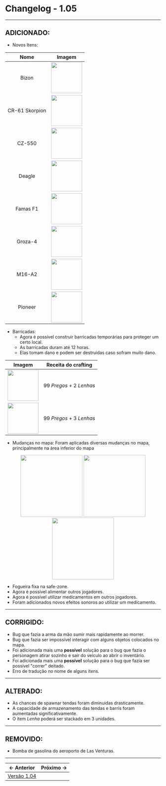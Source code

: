 # Changelog - 1.05

---

## **ADICIONADO**:
- Novos Itens:

| Nome | Imagem |
| :--: | :--: |
| Bizon | <img src="https://user-images.githubusercontent.com/89032856/169622502-553a1053-d77e-4913-a96e-8d931dbfc264.png" height=100/> |
| CR-61 Skorpion | <img src="https://user-images.githubusercontent.com/89032856/169622532-3055a343-5c30-4c9d-920b-5841fc0a32a9.png" height=100/> |
| CZ-550 | <img src="https://user-images.githubusercontent.com/89032856/169622582-024f753f-2a64-4ebd-b298-669385b7592d.png" height=100/> |
| Deagle | <img src="https://user-images.githubusercontent.com/89032856/169622616-e4cb78b2-89ce-4305-924f-540f96b39b1e.png" height=100/> |
| Famas F1 | <img src="https://user-images.githubusercontent.com/89032856/169622641-f60dae87-c09c-489e-87ed-f4375a339a1b.png" height=100/> |
| Groza-4 | <img src="https://user-images.githubusercontent.com/89032856/169622674-e2631e89-9dfc-4511-8a04-ec0869ed7c09.png" height=100/> |
| M16-A2 | <img src="https://user-images.githubusercontent.com/89032856/169622689-6df85897-6956-4b6c-afba-e3909a902c37.png" height=100/> |
| Pioneer | <img src="https://user-images.githubusercontent.com/89032856/169622717-5fe1a574-86b4-439f-9842-bfdb0c595b06.png" height=100/> |



- Barricadas: 
  - Agora é possível construir barricadas temporárias para proteger um certo local.
  - As barricadas duram até 12 horas.
  - Elas tomam dano e podem ser destruidas caso sofram muito dano.

| Imagem | Receita do crafting |
| :--: | :--: |
| <img src="https://user-images.githubusercontent.com/89032856/169623907-5cd26fa6-6f22-46c5-95e4-46a4fe3fac60.png" height=100/> | 99 *Pregos* + 2 *Lenhas*
| <img src="https://user-images.githubusercontent.com/89032856/169623907-5cd26fa6-6f22-46c5-95e4-46a4fe3fac60.png" height=100/> | 99 *Pregos* + 3 *Lenhas*



- Mudanças no mapa: Foram aplicadas diversas mudanças no mapa, principalmente na área inferior do mapa
<p align='center'>
  <img src="https://user-images.githubusercontent.com/89032856/169623235-b2a930ca-fbfb-4837-9163-cdc89020a8ff.png" height=200/>
  <img src="https://user-images.githubusercontent.com/89032856/169623239-26433fe6-f4f0-466a-97d5-70dd22eed5e1.png" height=200/>
  <img src="https://user-images.githubusercontent.com/89032856/169623242-8c494dda-f0cd-4e01-86b8-b423fa905c64.png" height=200/>
</p>

- Fogueira fixa na safe-zone.
- Agora é possível alimentar outros jogadores.
- Agora é possível utilizar medicamentos em outros jogadores.
- Foram adicionados novos efeitos sonoros ao utilizar um medicamento.

---

## **CORRIGIDO**:
- Bug que fazia a arma da mão sumir mais rapidamente ao morrer.
- Bug que fazia ser impossível interagir com alguns objetos colocados no mapa.
- Foi adicionada mais uma **possível** solução para o bug que fazia o personagem atirar sozinho e sair do veiculo ao abrir o inventário.
- Foi adicionada mais uma **possível** solução para o bug que fazia ser possível "correr" deitado.
- Erro de tradução no nome de alguns itens.
---

## **ALTERADO**:
- As chances de spawnar tendas foram diminuidas drasticamente.
- A capacidade de armazenamento das tendas e barris foram aumentadas significativamente.
- O item *Lenha* poderá ser stackado em 3 unidades.

---

## **REMOVIDO**:
- Bomba de gasolina do aeroporto de Las Venturas.

---

← Anterior             |  Próximo →
:-------------------------:|:-------------------------:
[Versão 1.04](https://stoneagemta.com/releases/dayz/1.04) |
